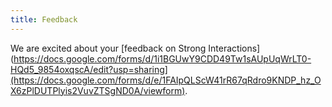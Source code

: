 ```yaml
---
title: Feedback
---
```


We are excited about your [feedback on Strong Interactions](https://docs.google.com/forms/d/1i1BGUwY9CDD49Tw1sAUpUqWrLT0-HQd5_9854oxqscA/edit?usp=sharing](https://docs.google.com/forms/d/e/1FAIpQLScW41rR67qRdro9KNDP_hz_OX6zPlDUTPlyis2VuvZTSgND0A/viewform).
